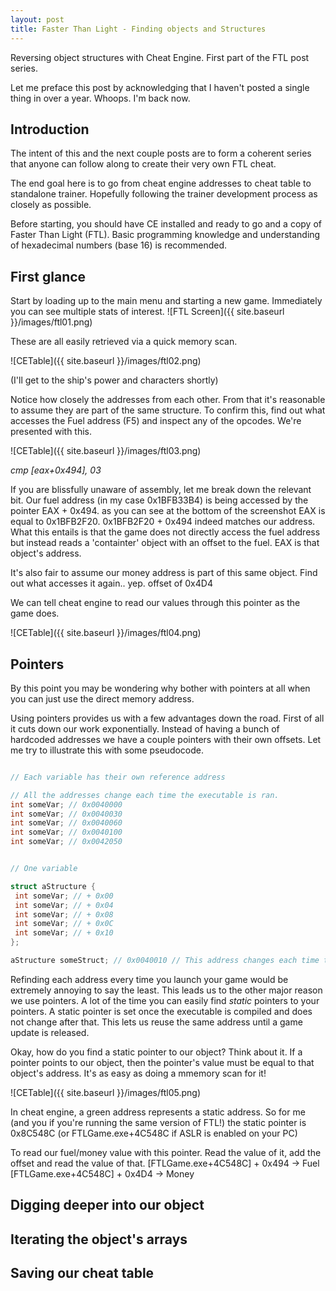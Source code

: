 ```yaml
---
layout: post
title: Faster Than Light - Finding objects and Structures
---
```


Reversing object structures with Cheat Engine.
First part of the FTL post series.

<!--more-->

Let me preface this post by acknowledging that I haven't posted a single thing in over a year. Whoops. I'm back now.

## Introduction

The intent of this and the next couple posts are to form a coherent series that anyone can follow along to create their very own FTL cheat.

The end goal here is to go from cheat engine addresses to cheat table to standalone trainer. Hopefully following the trainer development process as closely as possible.

Before starting, you should have CE installed and ready to go and a copy of Faster Than Light (FTL).
Basic programming knowledge and understanding of hexadecimal numbers (base 16) is recommended.

## First glance

Start by loading up to the main menu and starting a new game. Immediately you can see multiple stats of interest.
![FTL Screen]({{ site.baseurl }}/images/ftl01.png)

These are all easily retrieved via a quick memory scan.

![CETable]({{ site.baseurl }}/images/ftl02.png)

(I'll get to the ship's power and characters shortly)

Notice how closely the addresses from each other. From that it's reasonable to assume they are part of the same structure. To confirm this, find out what accesses the Fuel address (F5) and inspect any of the opcodes. We're presented with this.

![CETable]({{ site.baseurl }}/images/ftl03.png)

*cmp [eax+0x494], 03*

If you are blissfully unaware of assembly, let me break down the relevant bit.
Our fuel address (in my case 0x1BFB33B4) is being accessed by the pointer EAX + 0x494. as you can see at the bottom of the screenshot EAX is equal to 0x1BFB2F20. 0x1BFB2F20 + 0x494 indeed matches our address. What this entails is that the game does not directly access the fuel address but instead reads a 'containter' object with an offset to the fuel. EAX is that object's address.

It's also fair to assume our money address is part of this same object. Find out what accesses it again.. yep. offset of 0x4D4

We can tell cheat engine to read our values through this pointer as the game does.

![CETable]({{ site.baseurl }}/images/ftl04.png)

## Pointers

By this point you may be wondering why bother with pointers at all when you can just use the direct memory address.

Using pointers provides us with a few advantages down the road. First of all it cuts down our work exponentially. Instead of having a bunch of hardcoded addresses we have a couple pointers with their own offsets.
Let me try to illustrate this with some pseudocode.


```C

// Each variable has their own reference address

// All the addresses change each time the executable is ran.
int someVar; // 0x0040000
int someVar; // 0x0040030
int someVar; // 0x0040060
int someVar; // 0x0040100
int someVar; // 0x0042050


// One variable

struct aStructure {
 int someVar; // + 0x00
 int someVar; // + 0x04
 int someVar; // + 0x08
 int someVar; // + 0x0C
 int someVar; // + 0x10
};

aStructure someStruct; // 0x0040010 // This address changes each time the executable is ran
```

Refinding each address every time you launch your game would be extremely annoying to say the least. This leads us to the other major reason we use pointers. A lot of the time you can easily find *static* pointers to your pointers. A static pointer is set once the executable is compiled and does not change after that. This lets us reuse the same address until a game update is released.

Okay, how do you find a static pointer to our object? Think about it. If a pointer points to our object, then the pointer's value must be equal to that object's address. It's as easy as doing a mmemory scan for it!

![CETable]({{ site.baseurl }}/images/ftl05.png)

In cheat engine, a green address represents a static address. So for me (and you if you're running the same version of FTL!) the static pointer is 0x8C548C (or FTLGame.exe+4C548C if ASLR is enabled on your PC)

To read our fuel/money value with this pointer. Read the value of it, add the offset and read the value of that.
[FTLGame.exe+4C548C] + 0x494 -> Fuel
[FTLGame.exe+4C548C] + 0x4D4 -> Money

## Digging deeper into our object



## Iterating the object's arrays


## Saving our cheat table

